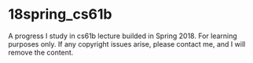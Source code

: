 # 18spring_cs61b
A progress I study in cs61b lecture builded in Spring 2018.
For learning purposes only. If any copyright issues arise, please contact me, and I will remove the content.

